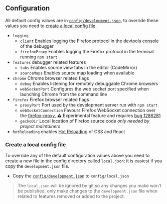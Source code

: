 ## Configuration

All default config values are in [`config/development.json`](./development.json), to override these values you need to [create a local config file](#create-a-local-config-file).

* `logging`
  * `client` Enables logging the Firefox protocol in the devtools console of the debugger
  * `firefoxProxy` Enables logging the Firefox protocol in the terminal running `npm start`
* `features` debugger related features
  * `tabs` Enables source view tabs in the editor (CodeMirror)
  * `sourceMaps` Enables source map loading when available
* `chrome` Chrome browser related flags
  * `debug` Enables listening for remotely debuggable Chrome browsers
  * `webSocketPort` Configures the web socket port specified when launching Chrome from the command line
* `firefox` Firefox browser related flags
  * `proxyPort` Port used by the development server run with `npm start`
  * `webSocketConnection` Favours Firefox WebSocket connection over the [firefox-proxy](../bin/firefox-proxy), :warning: Experimental feature and requires [bug 1286281](https://bugzilla.mozilla.org/show_bug.cgi?id=1286281)
  * `geckoDir` Local location of Firefox source code _only needed by project maintainers_
* `hotReloading` enables [Hot Reloading](../docs/local-development.md#hot-reloading) of CSS and React

### Create a local config file

To override any of the default configuration values above you need to create a new file in the config directory called `local.json`; it is easiest if you copy the `development.json` file.

* Copy the [`config/development.json`](./development.json) to `config/local.json`

> The `local.json` will be ignored by git so any changes you make won't be published, only make changes to the `development.json` file when related to features removed or added to the project.
